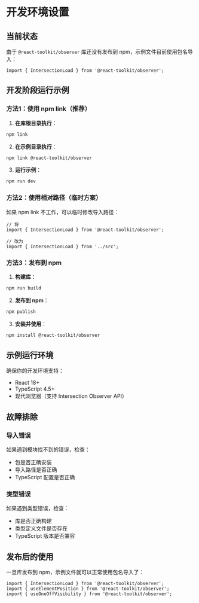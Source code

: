 # 开发环境设置

## 当前状态

由于 `@react-toolkit/observer` 库还没有发布到 npm，示例文件目前使用包名导入：

```tsx
import { IntersectionLoad } from '@react-toolkit/observer';
```

## 开发阶段运行示例

### 方法1：使用 npm link（推荐）

1. **在库根目录执行**：
```bash
npm link
```

2. **在示例目录执行**：
```bash
npm link @react-toolkit/observer
```

3. **运行示例**：
```bash
npm run dev
```

### 方法2：使用相对路径（临时方案）

如果 npm link 不工作，可以临时修改导入路径：

```tsx
// 将
import { IntersectionLoad } from '@react-toolkit/observer';

// 改为
import { IntersectionLoad } from '../src';
```

### 方法3：发布到 npm

1. **构建库**：
```bash
npm run build
```

2. **发布到 npm**：
```bash
npm publish
```

3. **安装并使用**：
```bash
npm install @react-toolkit/observer
```

## 示例运行环境

确保你的开发环境支持：

- React 18+
- TypeScript 4.5+
- 现代浏览器（支持 Intersection Observer API）

## 故障排除

### 导入错误
如果遇到模块找不到的错误，检查：
- 包是否正确安装
- 导入路径是否正确
- TypeScript 配置是否正确

### 类型错误
如果遇到类型错误，检查：
- 库是否正确构建
- 类型定义文件是否存在
- TypeScript 版本是否兼容

## 发布后的使用

一旦库发布到 npm，示例文件就可以正常使用包名导入了：

```tsx
import { IntersectionLoad } from '@react-toolkit/observer';
import { useElementPosition } from '@react-toolkit/observer';
import { useOneOffVisibility } from '@react-toolkit/observer';
```
